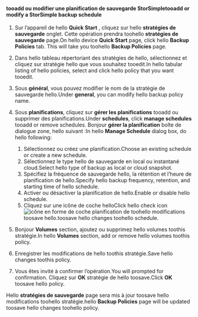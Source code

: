 
<!--author=SharS last changed: 9/15/15-->

#### <a name="tooadd-or-modify-a-storsimple-backup-schedule"></a><span data-ttu-id="ed79c-101">tooadd ou modifier une planification de sauvegarde StorSimple</span><span class="sxs-lookup"><span data-stu-id="ed79c-101">tooadd or modify a StorSimple backup schedule</span></span>
1. <span data-ttu-id="ed79c-102">Sur l’appareil de hello **Quick Start** , cliquez sur hello **stratégies de sauvegarde** onglet. Cette opération prendra toohello **stratégies de sauvegarde** page.</span><span class="sxs-lookup"><span data-stu-id="ed79c-102">On hello device **Quick Start** page, click hello **Backup Policies** tab. This will take you toohello **Backup Policies** page.</span></span>
2. <span data-ttu-id="ed79c-103">Dans hello tableau répertoriant des stratégies de hello, sélectionnez et cliquez sur stratégie hello que vous souhaitez tooedit.</span><span class="sxs-lookup"><span data-stu-id="ed79c-103">In hello tabular listing of hello policies, select and click hello policy that you want tooedit.</span></span>
3. <span data-ttu-id="ed79c-104">Sous **général**, vous pouvez modifier le nom de la stratégie de sauvegarde hello.</span><span class="sxs-lookup"><span data-stu-id="ed79c-104">Under **general**, you can modify hello backup policy name.</span></span>
4. <span data-ttu-id="ed79c-105">Sous **planifications**, cliquez sur **gérer les planifications** tooadd ou supprimer des planifications.</span><span class="sxs-lookup"><span data-stu-id="ed79c-105">Under **schedules**, click **manage schedules** tooadd or remove schedules.</span></span> <span data-ttu-id="ed79c-106">Bonjour **gérer la planification** boîte de dialogue zone, hello suivant :</span><span class="sxs-lookup"><span data-stu-id="ed79c-106">In hello **Manage Schedule** dialog box, do hello following:</span></span>
   
   1. <span data-ttu-id="ed79c-107">Sélectionnez ou créez une planification.</span><span class="sxs-lookup"><span data-stu-id="ed79c-107">Choose an existing schedule or create a new schedule.</span></span>
   2. <span data-ttu-id="ed79c-108">Sélectionnez le type hello de sauvegarde en local ou instantané cloud.</span><span class="sxs-lookup"><span data-stu-id="ed79c-108">Select hello type of backup as local or cloud snapshot.</span></span>
   3. <span data-ttu-id="ed79c-109">Spécifiez la fréquence de sauvegarde hello, la rétention et l’heure de planification de hello.</span><span class="sxs-lookup"><span data-stu-id="ed79c-109">Specify hello backup frequency, retention, and starting time of hello schedule.</span></span>
   4. <span data-ttu-id="ed79c-110">Activer ou désactiver la planification de hello.</span><span class="sxs-lookup"><span data-stu-id="ed79c-110">Enable or disable hello schedule.</span></span>
   5. <span data-ttu-id="ed79c-111">Cliquez sur une icône de coche hello</span><span class="sxs-lookup"><span data-stu-id="ed79c-111">Click hello check icon</span></span> ![icône en forme de coche](./media/storsimple-add-modify-backup-schedule/HCS_CheckIcon-include.png) <span data-ttu-id="ed79c-113">planification de toohello modifications toosave hello.</span><span class="sxs-lookup"><span data-stu-id="ed79c-113">toosave hello changes toohello schedule.</span></span>
5. <span data-ttu-id="ed79c-114">Bonjour **Volumes** section, ajoutez ou supprimez hello volumes toothis stratégie.</span><span class="sxs-lookup"><span data-stu-id="ed79c-114">In hello **Volumes** section, add or remove hello volumes toothis policy.</span></span>
6. <span data-ttu-id="ed79c-115">Enregistrer les modifications de hello toothis stratégie.</span><span class="sxs-lookup"><span data-stu-id="ed79c-115">Save hello changes toothis policy.</span></span>
7. <span data-ttu-id="ed79c-116">Vous êtes invité à confirmer l’opération.</span><span class="sxs-lookup"><span data-stu-id="ed79c-116">You will prompted for confirmation.</span></span> <span data-ttu-id="ed79c-117">Cliquez sur **OK** stratégie de hello toosave.</span><span class="sxs-lookup"><span data-stu-id="ed79c-117">Click **OK** toosave hello policy.</span></span>

<span data-ttu-id="ed79c-118">Hello **stratégies de sauvegarde** page sera mis à jour toosave hello modifications toohello stratégie.</span><span class="sxs-lookup"><span data-stu-id="ed79c-118">hello **Backup Policies** page will be updated toosave hello changes toohello policy.</span></span>

